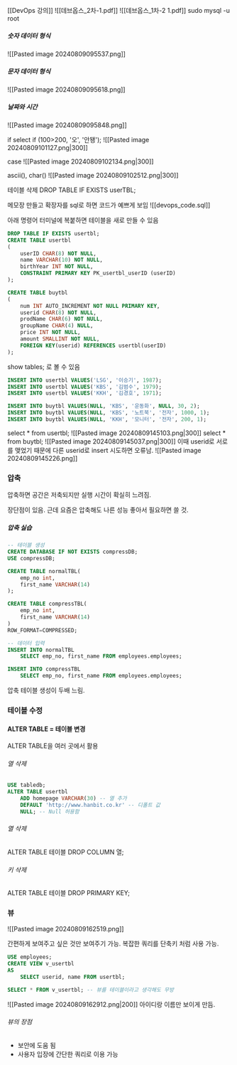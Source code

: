 
[[DevOps 강의]]
![[데브옵스_2차-1.pdf]]
![[데브옵스_1차-2 1.pdf]]
sudo mysql -u root

##### 숫자 데이터 형식
![[Pasted image 20240809095537.png]]
##### 문자 데이터 형식
![[Pasted image 20240809095618.png]]
##### 날짜와 시간
![[Pasted image 20240809095848.png]]

if
select if (100>200, '오', '안됑');
![[Pasted image 20240809101127.png|300]]

case
![[Pasted image 20240809102134.png|300]]

ascii(), char()
![[Pasted image 20240809102512.png|300]]

테이블 삭제
DROP TABLE IF EXISTS userTBL;

메모장 만들고 확장자를 sql로 하면 코드가 예쁘게 보임 
![[devops_code.sql]]

아래 명령어 터미널에 복붙하면 테이블을 새로 만들 수 있음
```sql
DROP TABLE IF EXISTS usertbl;
CREATE TABLE usertbl
(
    userID CHAR(8) NOT NULL,
    name VARCHAR(10) NOT NULL,
    birthYear INT NOT NULL,
    CONSTRAINT PRIMARY KEY PK_usertbl_userID (userID)
);

```

```sql
CREATE TABLE buytbl
(
    num INT AUTO_INCREMENT NOT NULL PRIMARY KEY,
    userid CHAR(8) NOT NULL,
    prodName CHAR(6) NOT NULL,
    groupName CHAR(4) NULL,
    price INT NOT NULL,
    amount SMALLINT NOT NULL,
    FOREIGN KEY(userid) REFERENCES usertbl(userID)
);

```
show tables; 로 볼 수 있음
```sql
INSERT INTO usertbl VALUES('LSG', '이승기', 1987);
INSERT INTO usertbl VALUES('KBS', '김범수', 1979);
INSERT INTO usertbl VALUES('KKH', '김경호', 1971);

INSERT INTO buytbl VALUES(NULL, 'KBS', '운동화', NULL, 30, 2);
INSERT INTO buytbl VALUES(NULL, 'KBS', '노트북', '전자', 1000, 1);
INSERT INTO buytbl VALUES(NULL, 'KKH', '모니터', '전자', 200, 1);
```
select * from usertbl;
![[Pasted image 20240809145103.png|300]]
select * from buytbl;
![[Pasted image 20240809145037.png|300]]
이때 userid로 서로를 맺었기 때문에 다른 userid로 insert 시도하면 오류남.
![[Pasted image 20240809145226.png]]

### 압축
압축하면 공간은 저축되지만
실행 시간이 확실히 느려짐.

장단점이 있음. 근데 요즘은 압축해도 나른 성능 좋아서 필요하면 쓸 것.

##### 압축 실습
```sql
-- 테이블 생성
CREATE DATABASE IF NOT EXISTS compressDB;
USE compressDB;

CREATE TABLE normalTBL( 
    emp_no int, 
    first_name VARCHAR(14)
);

CREATE TABLE compressTBL( 
    emp_no int, 
    first_name VARCHAR(14)
)
ROW_FORMAT=COMPRESSED;

-- 데이터 입력
INSERT INTO normalTBL
    SELECT emp_no, first_name FROM employees.employees;

INSERT INTO compressTBL
    SELECT emp_no, first_name FROM employees.employees;
```
압축 테이블 생성이 두배 느림.

### 테이블 수정
#### ALTER TABLE = 테이블 변경
ALTER TABLE을 여러 곳에서 활용
###### 열 삭제
```SQL
USE tabledb;
ALTER TABLE usertbl
    ADD homepage VARCHAR(30) -- 열 추가
    DEFAULT 'http://www.hanbit.co.kr' -- 디폴트 값
    NULL; -- Null 허용함
```
###### 열 삭제
ALTER TABLE 테이블
	DROP COLUMN 열;
###### 키 삭제
ALTER TABLE 테이블
	DROP PRIMARY KEY;
### 뷰
![[Pasted image 20240809162519.png]]

간편하게 보여주고 싶은 것만 보여주기 가능.
복잡한 쿼리를 단축키 처럼 사용 가능.
```SQL
USE employees;
CREATE VIEW v_usertbl
AS
    SELECT userid, name FROM usertbl;
```
```SQL
SELECT * FROM v_usertbl; -- 뷰를 테이블이라고 생각해도 무방
```
![[Pasted image 20240809162912.png|200]]
아이디랑 이름만 보이게 만듬.
###### 뷰의 장점
- 보안에 도움 됨
- 사용자 입장에 간단한 쿼리로 이용 가능
